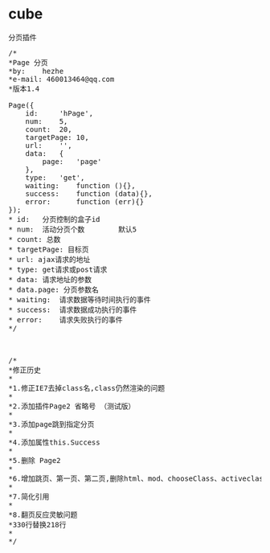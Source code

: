 # cube
分页插件

<pre>
/*
*Page 分页
*by:    hezhe
*e-mail: 460013464@qq.com
*版本1.4

Page({
    id:     'hPage',
    num:    5,
    count:  20,
    targetPage: 10,
    url:    '',
    data:   {
        page:   'page'
    },
    type:   'get',
    waiting:    function (){},
    success:    function (data){},
    error:      function (err){}
});
* id:   分页控制的盒子id
* num:  活动分页个数        默认5
* count: 总数
* targetPage: 目标页
* url: ajax请求的地址
* type: get请求或post请求
* data: 请求地址的参数
* data.page: 分页参数名
* waiting:  请求数据等待时间执行的事件
* success:  请求数据成功执行的事件
* error:    请求失败执行的事件
*/



/*
*修正历史
*
*1.修正IE7去掉class名,class仍然渲染的问题
*
*2.添加插件Page2 省略号 （测试版）
*
*3.添加page跳到指定分页
*
*4.添加属性this.Success
*
*5.删除 Page2
* 
*6.增加跳页、第一页、第二页,删除html、mod、chooseClass、activeclass、activeClass2参数
*
*7.简化引用
* 
*8.翻页反应灵敏问题
*330行替换218行
*
*/
</pre>